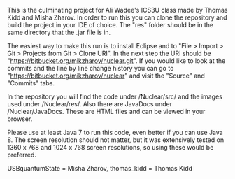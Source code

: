 This is the culminating project for Ali Wadee's ICS3U class made by Thomas Kidd and Misha Zharov. In order to run this you can clone the repository and build the project in your IDE of choice. The "res" folder should be in the same directory that the .jar file is in.

The easiest way to make this run is to install Eclipse and to "File > Import > Git > Projects from Git > Clone URI". In the next step the URI should be "https://bitbucket.org/mikzharov/nuclear.git". If you would like to look at the commits and the line by line change history you can go to "https://bitbucket.org/mikzharov/nuclear" and visit the "Source" and "Commits" tabs.

In the repository you will find the code under /Nuclear/src/ and the images used under /Nuclear/res/. Also there are JavaDocs under /Nuclear/JavaDocs. These are HTML files and can be viewed in your browser.

Please use at least Java 7 to run this code, even better if you can use Java 8. The screen resolution should not matter, but it was extensively tested on 1360 x 768 and 1024 x 768 screen resolutions, so using these would be preferred.


USBquantumState = Misha Zharov,
thomas_kidd = Thomas Kidd